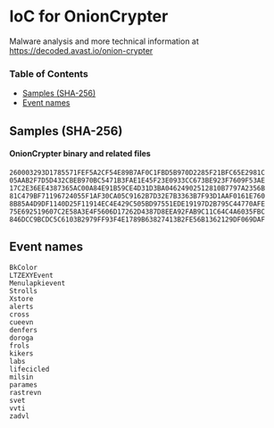 # IoC for OnionCrypter

Malware analysis and more technical information at <https://decoded.avast.io/onion-crypter>

### Table of Contents
* [Samples (SHA-256)](#samples-sha-256)
* [Event names](#event-names)

## Samples (SHA-256)
#### OnionCrypter binary and related files
```
260003293D1785571FEF5A2CF54E89B7AF0C1FBD5B970D2285F21BFC65E2981C
05AAB2F7D5D432CBEB970BC5471B3FAE1E45F23E0933CC673BE923F7609F53AE
17C2E36EE4387365AC00A84E91B59CE4D31D3BA04624902512810B7797A2356B
81C479BF71196724055F1AF30CA05C9162B7D32E7B3363B7F93D1AAF0161E760
8B85A4D9DF1140D25F11914EC4E429C505BD97551EDE19197D2B795C44770AFE
75E692519607C2E58A3E4F5606D17262D4387D8EEA92FAB9C11C64C4A6035FBC
846DCC9BCDC5C6103B2979FF93F4E1789B63827413B2FE56B1362129DF069DAF
```
## Event names
```
BkColor
LTZEXYEvent
Menulapkievent
Strolls
Xstore
alerts
cross
cueevn
denfers
doroga
frols
kikers
labs
lifecicled
milsin
parames
rastrevn
svet
vvti
zadvl
```